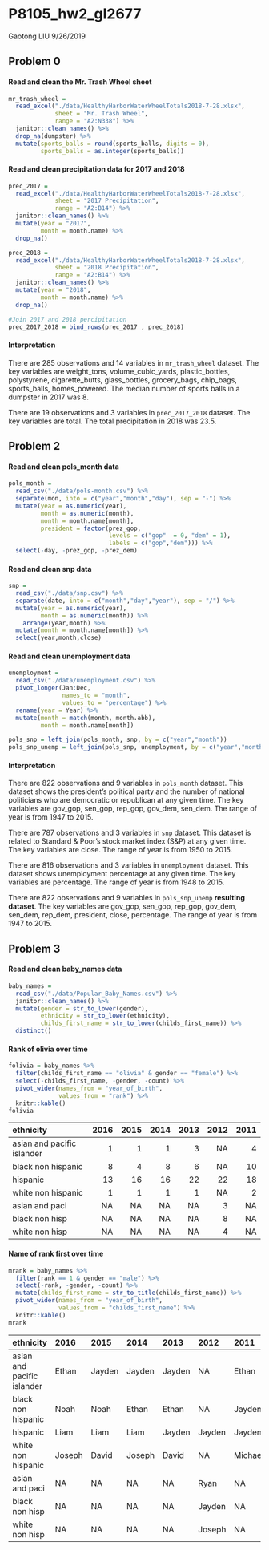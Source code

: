 P8105\_hw2\_gl2677
================
Gaotong LIU
9/26/2019

## Problem 0

#### Read and clean the Mr. Trash Wheel sheet

``` r
mr_trash_wheel = 
  read_excel("./data/HealthyHarborWaterWheelTotals2018-7-28.xlsx",
             sheet = "Mr. Trash Wheel",
             range = "A2:N338") %>% 
  janitor::clean_names() %>%
  drop_na(dumpster) %>% 
  mutate(sports_balls = round(sports_balls, digits = 0),
         sports_balls = as.integer(sports_balls)) 
```

#### Read and clean precipitation data for 2017 and 2018

``` r
prec_2017 = 
  read_excel("./data/HealthyHarborWaterWheelTotals2018-7-28.xlsx",
             sheet = "2017 Precipitation",
             range = "A2:B14") %>% 
  janitor::clean_names() %>%
  mutate(year = "2017",
         month = month.name) %>% 
  drop_na() 

prec_2018 = 
  read_excel("./data/HealthyHarborWaterWheelTotals2018-7-28.xlsx",
             sheet = "2018 Precipitation",
             range = "A2:B14") %>% 
  janitor::clean_names() %>% 
  mutate(year = "2018",
         month = month.name) %>% 
  drop_na() 

#Join 2017 and 2018 percipitation
prec_2017_2018 = bind_rows(prec_2017 , prec_2018) 
```

#### Interpretation

There are 285 observations and 14 variables in `mr_trash_wheel` dataset.
The key variables are weight\_tons, volume\_cubic\_yards,
plastic\_bottles, polystyrene, cigarette\_butts, glass\_bottles,
grocery\_bags, chip\_bags, sports\_balls, homes\_powered. The median
number of sports balls in a dumpster in 2017 was 8.

There are 19 observations and 3 variables in `prec_2017_2018` dataset.
The key variables are total. The total precipitation in 2018 was 23.5.

## Problem 2

#### Read and clean pols\_month data

``` r
pols_month = 
  read_csv("./data/pols-month.csv") %>% 
  separate(mon, into = c("year","month","day"), sep = "-") %>% 
  mutate(year = as.numeric(year),
         month = as.numeric(month),
         month = month.name[month],
         president = factor(prez_gop, 
                            levels = c("gop"  = 0, "dem" = 1),
                            labels = c("gop","dem"))) %>% 
  select(-day, -prez_gop, -prez_dem)
```

#### Read and clean snp data

``` r
snp = 
  read_csv("./data/snp.csv") %>% 
  separate(date, into = c("month","day","year"), sep = "/") %>% 
  mutate(year = as.numeric(year),
         month = as.numeric(month)) %>% 
    arrange(year,month) %>% 
  mutate(month = month.name[month]) %>% 
  select(year,month,close)
```

#### Read and clean unemployment data

``` r
unemployment = 
  read_csv("./data/unemployment.csv") %>% 
  pivot_longer(Jan:Dec,
               names_to = "month",
               values_to = "percentage") %>% 
  rename(year = Year) %>% 
  mutate(month = match(month, month.abb),
         month = month.name[month])

pols_snp = left_join(pols_month, snp, by = c("year","month")) 
pols_snp_unemp = left_join(pols_snp, unemployment, by = c("year","month"))
```

#### Interpretation

There are 822 observations and 9 variables in `pols_month` dataset. This
dataset shows the president’s political party and the number of national
politicians who are democratic or republican at any given time. The key
variables are gov\_gop, sen\_gop, rep\_gop, gov\_dem, sen\_dem. The
range of year is from 1947 to 2015.

There are 787 observations and 3 variables in `snp` dataset. This
dataset is related to Standard & Poor’s stock market index (S\&P) at any
given time. The key variables are close. The range of year is from 1950
to 2015.

There are 816 observations and 3 variables in `unemployment` dataset.
This dataset shows unemployment percentage at any given time. The key
variables are percentage. The range of year is from 1948 to 2015.

There are 822 observations and 9 variables in `pols_snp_unemp`
**resulting dataset**. The key variables are gov\_gop, sen\_gop,
rep\_gop, gov\_dem, sen\_dem, rep\_dem, president, close, percentage.
The range of year is from 1947 to 2015.

## Problem 3

#### Read and clean baby\_names data

``` r
baby_names = 
  read_csv("./data/Popular_Baby_Names.csv") %>% 
  janitor::clean_names() %>% 
  mutate(gender = str_to_lower(gender),
         ethnicity = str_to_lower(ethnicity),
         childs_first_name = str_to_lower(childs_first_name)) %>% 
  distinct() 
```

#### Rank of olivia over time

``` r
folivia = baby_names %>% 
  filter(childs_first_name == "olivia" & gender == "female") %>% 
  select(-childs_first_name, -gender, -count) %>% 
  pivot_wider(names_from = "year_of_birth",
              values_from = "rank") %>% 
  knitr::kable()
folivia
```

| ethnicity                  | 2016 | 2015 | 2014 | 2013 | 2012 | 2011 |
| :------------------------- | ---: | ---: | ---: | ---: | ---: | ---: |
| asian and pacific islander |    1 |    1 |    1 |    3 |   NA |    4 |
| black non hispanic         |    8 |    4 |    8 |    6 |   NA |   10 |
| hispanic                   |   13 |   16 |   16 |   22 |   22 |   18 |
| white non hispanic         |    1 |    1 |    1 |    1 |   NA |    2 |
| asian and paci             |   NA |   NA |   NA |   NA |    3 |   NA |
| black non hisp             |   NA |   NA |   NA |   NA |    8 |   NA |
| white non hisp             |   NA |   NA |   NA |   NA |    4 |   NA |

#### Name of rank first over time

``` r
mrank = baby_names %>% 
  filter(rank == 1 & gender == "male") %>% 
  select(-rank, -gender, -count) %>% 
  mutate(childs_first_name = str_to_title(childs_first_name)) %>% 
  pivot_wider(names_from = "year_of_birth",
              values_from = "childs_first_name") %>% 
  knitr::kable()
mrank
```

| ethnicity                  | 2016   | 2015   | 2014   | 2013   | 2012   | 2011    |
| :------------------------- | :----- | :----- | :----- | :----- | :----- | :------ |
| asian and pacific islander | Ethan  | Jayden | Jayden | Jayden | NA     | Ethan   |
| black non hispanic         | Noah   | Noah   | Ethan  | Ethan  | NA     | Jayden  |
| hispanic                   | Liam   | Liam   | Liam   | Jayden | Jayden | Jayden  |
| white non hispanic         | Joseph | David  | Joseph | David  | NA     | Michael |
| asian and paci             | NA     | NA     | NA     | NA     | Ryan   | NA      |
| black non hisp             | NA     | NA     | NA     | NA     | Jayden | NA      |
| white non hisp             | NA     | NA     | NA     | NA     | Joseph | NA      |
